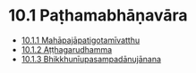 

# 10.1 Paṭhamabhāṇavāra

* [10.1.1 Mahāpajāpatigotamīvatthu](10.1/10.1.1.md)
* [10.1.2 Aṭṭhagarudhamma](10.1/10.1.2.md)
* [10.1.3 Bhikkhunīupasampadānujānana](10.1/10.1.3.md)



